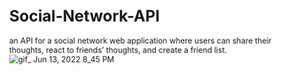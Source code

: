 # Social-Network-API
 an API for a social network web application where users can share their thoughts, react to friends’ thoughts, and create a friend list.
![gif_ Jun 13, 2022 8_45 PM](https://user-images.githubusercontent.com/97938732/173489716-2c4abe22-cd02-49d5-853f-65d03fcb7a6b.gif)
